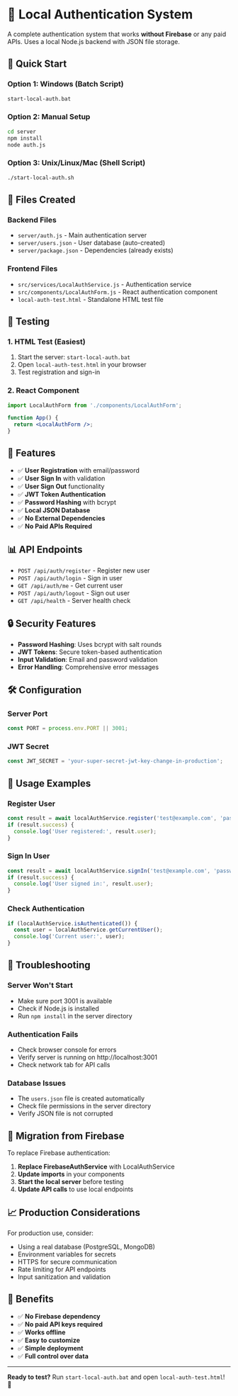 # 🔐 Local Authentication System

A complete authentication system that works **without Firebase** or any paid APIs. Uses a local Node.js backend with JSON file storage.

## 🚀 Quick Start

### Option 1: Windows (Batch Script)
```bash
start-local-auth.bat
```

### Option 2: Manual Setup
```bash
cd server
npm install
node auth.js
```

### Option 3: Unix/Linux/Mac (Shell Script)
```bash
./start-local-auth.sh
```

## 📁 Files Created

### Backend Files
- `server/auth.js` - Main authentication server
- `server/users.json` - User database (auto-created)
- `server/package.json` - Dependencies (already exists)

### Frontend Files
- `src/services/LocalAuthService.js` - Authentication service
- `src/components/LocalAuthForm.js` - React authentication component
- `local-auth-test.html` - Standalone HTML test file

## 🧪 Testing

### 1. HTML Test (Easiest)
1. Start the server: `start-local-auth.bat`
2. Open `local-auth-test.html` in your browser
3. Test registration and sign-in

### 2. React Component
```jsx
import LocalAuthForm from './components/LocalAuthForm';

function App() {
  return <LocalAuthForm />;
}
```

## 🔧 Features

- ✅ **User Registration** with email/password
- ✅ **User Sign In** with validation
- ✅ **User Sign Out** functionality
- ✅ **JWT Token Authentication**
- ✅ **Password Hashing** with bcrypt
- ✅ **Local JSON Database**
- ✅ **No External Dependencies**
- ✅ **No Paid APIs Required**

## 📊 API Endpoints

- `POST /api/auth/register` - Register new user
- `POST /api/auth/login` - Sign in user
- `GET /api/auth/me` - Get current user
- `POST /api/auth/logout` - Sign out user
- `GET /api/health` - Server health check

## 🔒 Security Features

- **Password Hashing**: Uses bcrypt with salt rounds
- **JWT Tokens**: Secure token-based authentication
- **Input Validation**: Email and password validation
- **Error Handling**: Comprehensive error messages

## 🛠️ Configuration

### Server Port
```javascript
const PORT = process.env.PORT || 3001;
```

### JWT Secret
```javascript
const JWT_SECRET = 'your-super-secret-jwt-key-change-in-production';
```

## 📝 Usage Examples

### Register User
```javascript
const result = await localAuthService.register('test@example.com', 'password123');
if (result.success) {
  console.log('User registered:', result.user);
}
```

### Sign In User
```javascript
const result = await localAuthService.signIn('test@example.com', 'password123');
if (result.success) {
  console.log('User signed in:', result.user);
}
```

### Check Authentication
```javascript
if (localAuthService.isAuthenticated()) {
  const user = localAuthService.getCurrentUser();
  console.log('Current user:', user);
}
```

## 🐛 Troubleshooting

### Server Won't Start
- Make sure port 3001 is available
- Check if Node.js is installed
- Run `npm install` in the server directory

### Authentication Fails
- Check browser console for errors
- Verify server is running on http://localhost:3001
- Check network tab for API calls

### Database Issues
- The `users.json` file is created automatically
- Check file permissions in the server directory
- Verify JSON file is not corrupted

## 🔄 Migration from Firebase

To replace Firebase authentication:

1. **Replace FirebaseAuthService** with LocalAuthService
2. **Update imports** in your components
3. **Start the local server** before testing
4. **Update API calls** to use local endpoints

## 📈 Production Considerations

For production use, consider:
- Using a real database (PostgreSQL, MongoDB)
- Environment variables for secrets
- HTTPS for secure communication
- Rate limiting for API endpoints
- Input sanitization and validation

## 🎯 Benefits

- ✅ **No Firebase dependency**
- ✅ **No paid API keys required**
- ✅ **Works offline**
- ✅ **Easy to customize**
- ✅ **Simple deployment**
- ✅ **Full control over data**

---

**Ready to test?** Run `start-local-auth.bat` and open `local-auth-test.html`! 🚀


